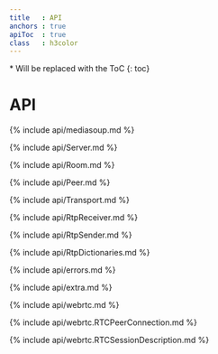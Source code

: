 ```yaml
---
title   : API
anchors : true
apiToc  : true
class   : h3color
---
```



<div markdown="1" class="api-toc-wrapper">
  * Will be replaced with the ToC
  {: toc}
</div>

<div markdown="1" class="api-toc-button">
</div>


# API

{% include api/mediasoup.md %}

{% include api/Server.md %}

{% include api/Room.md %}

{% include api/Peer.md %}

{% include api/Transport.md %}

{% include api/RtpReceiver.md %}

{% include api/RtpSender.md %}

{% include api/RtpDictionaries.md %}

{% include api/errors.md %}

{% include api/extra.md %}

{% include api/webrtc.md %}

{% include api/webrtc.RTCPeerConnection.md %}

{% include api/webrtc.RTCSessionDescription.md %}
